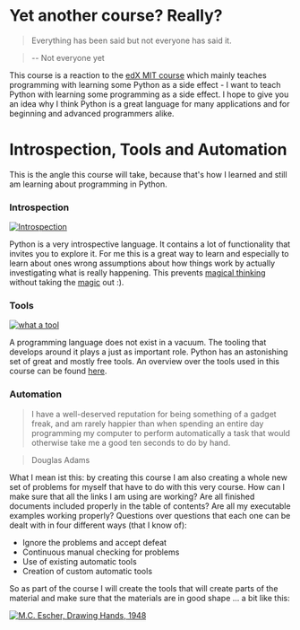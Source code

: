 # Yet another course? Really?

> Everything has been said but not everyone has said it.

> -- Not everyone yet

This course is a reaction to the [edX MIT course](https://www.edx.org/course/introduction-computer-science-mitx-6-00-1x-6) which mainly teaches programming with learning some Python as a side effect - I want to teach Python with learning some programming as a side effect. I hope to give you an idea why I think Python is a great language for many applications and for beginning and advanced programmers alike.

# Introspection, Tools and Automation

This is the angle this course will take, because that's how I learned and still am learning about programming in Python.

### Introspection

[![Introspection](https://goo.gl/sq1OkT)](https://en.wikipedia.org/wiki/Droste_effect)

Python is a very introspective language. It contains a lot of functionality that invites you to explore it. For me this is a great way to learn and especially to learn about ones wrong assumptions about how things work by actually investigating what is really happening. This prevents [magical thinking](https://en.wikipedia.org/wiki/Cargo_cult_programming) without taking the [magic](http://www.outpost9.com/reference/jargon/jargon_46.html) out :).

### Tools

[![what a tool](https://c2.staticflickr.com/6/5183/5755042801_850b1ffb2c_b.jpg)](https://www.flickr.com/photos/ojimbo/5755042801)

A programming language does not exist in a vacuum. The tooling that develops around it plays a just as important role. Python has an astonishing set of great and mostly free tools. An overview over the tools used in this course can be found [here](README.md#tools-for-exploration).

### Automation

> I have a well-deserved reputation for being something of a gadget freak, and am rarely happier than when spending an entire day programming my computer to perform automatically a task that would otherwise take me a good ten seconds to do by hand.

> Douglas Adams 

What I mean ist this: by creating this course I am also creating a whole new set of problems for myself that have to do with this very course. How can I make sure that all the links I am using are working? Are all finished documents included properly in the table of contents? Are all my executable examples working properly? Questions over questions that each one can be dealt with in four different ways (that I know of):
        
* Ignore the problems and accept defeat
* Continuous manual checking for problems
* Use of existing automatic tools
* Creation of custom automatic tools

So as part of the course I will create the tools that will create parts of the material and make sure that the materials are in good shape ... a bit like this:

[![M.C. Escher, Drawing Hands, 1948](http://c7.staticflickr.com/4/3016/2879644822_34d42d0413_b.jpg)](https://www.flickr.com/photos/jameswy_wang/2879644822/in/photostream/)

